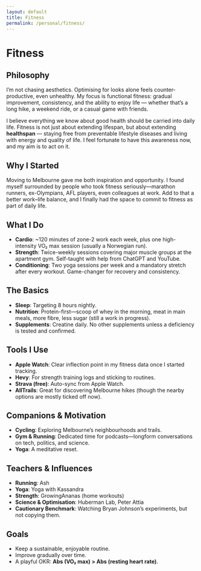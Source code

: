 ```yaml
---
layout: default
title: Fitness
permalink: /personal/fitness/
---
```


# Fitness


## Philosophy
I’m not chasing aesthetics. Optimising for looks alone feels counter-productive, even unhealthy. My focus is functional fitness: gradual improvement, consistency, and the ability to enjoy life — whether that’s a long hike, a weekend ride, or a casual game with friends.

I believe everything we know about good health should be carried into daily life. Fitness is not just about extending lifespan, but about extending **healthspan** — staying free from preventable lifestyle diseases and living with energy and quality of life. I feel fortunate to have this awareness now, and my aim is to act on it.

## Why I Started
Moving to Melbourne gave me both inspiration and opportunity. I found myself surrounded by people who took fitness seriously—marathon runners, ex-Olympians, AFL players, even colleagues at work. Add to that a better work–life balance, and I finally had the space to commit to fitness as part of daily life.

## What I Do
- **Cardio**: ~120 minutes of zone-2 work each week, plus one high-intensity VO₂ max session (usually a Norwegian run).
- **Strength**: Twice-weekly sessions covering major muscle groups at the apartment gym. Self-taught with help from ChatGPT and YouTube.
- **Conditioning**: Two yoga sessions per week and a mandatory stretch after every workout. Game-changer for recovery and consistency.

## The Basics
- **Sleep**: Targeting 8 hours nightly.
- **Nutrition**: Protein-first—scoop of whey in the morning, meat in main meals, more fibre, less sugar (still a work in progress).
- **Supplements**: Creatine daily. No other supplements unless a deficiency is tested and confirmed.

## Tools I Use
- **Apple Watch**: Clear inflection point in my fitness data once I started tracking.
- **Hevy**: For strength training logs and sticking to routines.
- **Strava (free)**: Auto-sync from Apple Watch.
- **AllTrails**: Great for discovering Melbourne hikes (though the nearby options are mostly ticked off now).

## Companions & Motivation
- **Cycling**: Exploring Melbourne’s neighbourhoods and trails.
- **Gym & Running**: Dedicated time for podcasts—longform conversations on tech, politics, and science.
- **Yoga**: A meditative reset.

## Teachers & Influences
- **Running**: Ash
- **Yoga**: Yoga with Kassandra
- **Strength**: GrowingAnanas (home workouts)
- **Science & Optimisation**: Huberman Lab, Peter Attia
- **Cautionary Benchmark**: Watching Bryan Johnson’s experiments, but not copying them.

## Goals
- Keep a sustainable, enjoyable routine.
- Improve gradually over time.
- A playful OKR: **Abs (VO₂ max) > Abs (resting heart rate)**.

